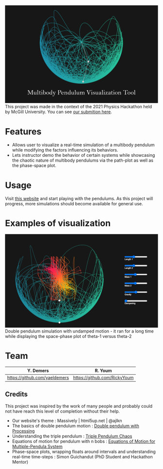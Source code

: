 ![](/images/MPVT.png)
This project was made in the context of the 2021 Physics Hackathon held by McGill University. 
You can see [our submition here](https://devpost.com/software/multibody-pendulum-visualization-tool).

# Features
- Allows user to visualize a real-time simulation of a multibody pendulum while modifying the factors influencing its behaviors.
- Lets instructor demo the behavior of certain systems while showcasing the chaotic nature of multibody pendulums via the path-plot as well as the phase-space plot.

# Usage
Visit [this website](https://yaeldemers.com/multibody-pendulum-visualization/index.html) and start playing with the pendulums. As this project will progress, more simulations should become available for general use.

# Examples of visualization
![Double pendulum undamped simulation which ran for a long time while displaying the space-phase plot of theta-1 vs.theta-2](/images/double-pendulum-with-phase-space.PNG)
Double pendulum simulation with undamped motion - it ran for a long time while displaying the space-phase plot of theta-1 versus theta-2
# Team
| Y. Demers | R. Youm |
| :---:     | :-:         | 
| https://github.com/yaeldemers | https://github.com/RickyYoum | 

## Credits
This project was inspired by the work of many people and probably could not have reach this level of completion without their help.
- Our website's theme : Massively | html5up.net | @ajlkn
- The basics of double pendulum motion : [Double pendulum with Processing](https://www.youtube.com/watch?v=uWzPe_S-RVE&ab_channel=TheCodingTrain)
- Understanding the triple pendulum : [Triple Pendulum Chaos](https://jakevdp.github.io/blog/2017/03/08/triple-pendulum-chaos/)
- Equations of motion for pendulum with n bobs : [Equations of Motion for Multiple-Pendula System](https://www.cibtech.org/J-PHYSICS-MATHEMATICAL-SCIENCES/PUBLICATIONS/2012/Vol%202%20No.%202/16%20JPMS%2019%20Thomas%20Sakwa...PENDULA%20SYSTEM.pdf)
- Phase-space plots, wrapping floats around intervals and understanding real-time time-steps : Simon Guichandut (PhD Student and Hackathon Mentor)

